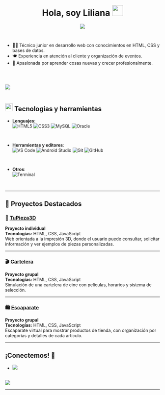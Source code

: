<h1 align="center"><b>Hola, soy Liliana </b> <img src="https://media.giphy.com/media/hvRJCLFzcasrR4ia7z/giphy.gif" width="35"></h1>

<p align="center">
<a href="https://github.com/tu-usuario">
  <img src="https://readme-typing-svg.herokuapp.com?font=Time+New+Roman&color=cyan&size=25&center=true&vCenter=true&width=600&height=100&lines=Liliana+Moreno..&hearts;++;Técnico+junior+en+desarrollo+web;Aprendiendo+y+creciendo+en+el+sector+IT..<3">
</a>
</p>

<br>

- 👩‍💻 Técnico junior en desarrollo web con conocimientos en HTML, CSS y bases de datos.  
- 🍽️ Experiencia en atención al cliente y organización de eventos.  
- 🚀 Apasionada por aprender cosas nuevas y crecer profesionalmente.  

<br><br>

<img src="https://user-images.githubusercontent.com/73097560/115834477-dbab4500-a447-11eb-908a-139a6edaec5c.gif"><br><br>

## <img src="https://media2.giphy.com/media/QssGEmpkyEOhBCb7e1/giphy.gif" width="25"><b> Tecnologías y herramientas</b>

<p align="center">

- **Lenguajes**:  
  ![HTML5](https://img.shields.io/badge/HTML5-%23E34F26.svg?style=for-the-badge&logo=html5&logoColor=white)
  ![CSS3](https://img.shields.io/badge/CSS3-%231572B6.svg?style=for-the-badge&logo=css3&logoColor=white)
  ![MySQL](https://img.shields.io/badge/MySQL-%2300f.svg?style=for-the-badge&logo=mysql&logoColor=white)
  ![Oracle](https://img.shields.io/badge/Oracle-%23F00000.svg?style=for-the-badge&logo=oracle&logoColor=white)

<br>

- **Herramientas y editores**:  
  ![VS Code](https://img.shields.io/badge/VSCode-0078d7.svg?style=for-the-badge&logo=visual-studio-code&logoColor=white)
  ![Android Studio](https://img.shields.io/badge/Android%20Studio-3DDC84.svg?style=for-the-badge&logo=android-studio&logoColor=white)
  ![Git](https://img.shields.io/badge/Git-%23F05033.svg?style=for-the-badge&logo=git&logoColor=white)
  ![GitHub](https://img.shields.io/badge/GitHub-%23121011.svg?style=for-the-badge&logo=github&logoColor=white)

<br>

- **Otros**:  
  ![Terminal](https://img.shields.io/badge/Terminal-%23054020?style=for-the-badge&logo=gnu-bash&logoColor=white)

</p>

<br>

---


## 🚀 Proyectos Destacados

### 🧩 [TuPieza3D](https://github.com/MORENOLILIANA/TuPieza3D.git)
**Proyecto individual**  
**Tecnologías:** HTML, CSS, JavaScript  
Web orientada a la impresión 3D, donde el usuario puede consultar, solicitar información y ver ejemplos de piezas personalizadas.

---

### 🎬 [Cartelera](https://github.com/MORENOLILIANA/Cartelera.git)
**Proyecto grupal**  
**Tecnologías:** HTML, CSS, JavaScript  
Simulación de una cartelera de cine con películas, horarios y sistema de selección.

---

### 🛍️ [Escaparate](https://github.com/MORENOLILIANA/Escaparate.git)
**Proyecto grupal**  
**Tecnologías:** HTML, CSS, JavaScript  
Escaparate virtual para mostrar productos de tienda, con organización por categorías y detalles de cada artículo.

---


## <b> ¡Conectemos!</b> 🤝

<div align='left'>
<ul>

<li>
<a href="mailto:moreno.liliana@outlook.es" target="_blank">
<img src="https://img.shields.io/badge/Email:  Liliana Moreno-%23EA4335.svg?style=for-the-badge&logo=gmail&logoColor=white" />
</a>
</li>

</ul>
</div>

<br>
<img src="https://user-images.githubusercontent.com/73097560/115834477-dbab4500-a447-11eb-908a-139a6edaec5c.gif">
<br>

---


